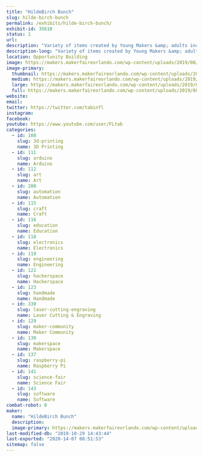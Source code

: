 ```yaml
---
title: "HildeBirch Bunch"
slug: hilde-birch-bunch
permalink: /exhibits/hilde-birch-bunch/
exhibit-id: 35610
status: 1
url: 
description: "Variety of items created by Young Makers &amp; adults including 3d printing, electronics, artwork, coding demos, cardboard construction, and more."
description-long: "Variety of items created by Young Makers &amp; adults including 3d printing, electronics, artwork, coding demos, cardboard construction, and more."
location: Opportunity Building
image: https://makers.makerfaireorlando.com/wp-content/uploads/2019/08/45820084_10156851916164727_6746136480793493504_o-1-1024x768.jpg
image-primary:
  thumbnail: https://makers.makerfaireorlando.com/wp-content/uploads/2019/08/45820084_10156851916164727_6746136480793493504_o-1-150x150.jpg
  medium: https://makers.makerfaireorlando.com/wp-content/uploads/2019/08/45820084_10156851916164727_6746136480793493504_o-1-300x225.jpg
  large: https://makers.makerfaireorlando.com/wp-content/uploads/2019/08/45820084_10156851916164727_6746136480793493504_o-1-1024x768.jpg
  full: https://makers.makerfaireorlando.com/wp-content/uploads/2019/08/45820084_10156851916164727_6746136480793493504_o-1.jpg
website: 
email: 
twitter: https://twitter.com/tabinfl
instagram: 
facebook: 
youtube: https://www.youtube.com/user/FLtab
categories:
  - id: 108
    slug: 3d-printing
    name: 3D Printing
  - id: 111
    slug: arduino
    name: Arduino
  - id: 112
    slug: art
    name: Art
  - id: 200
    slug: automation
    name: Automation
  - id: 115
    slug: craft
    name: Craft
  - id: 116
    slug: education
    name: Education
  - id: 118
    slug: electronics
    name: Electronics
  - id: 119
    slug: engineering
    name: Engineering
  - id: 122
    slug: hackerspace
    name: Hackerspace
  - id: 123
    slug: handmade
    name: Handmade
  - id: 330
    slug: laser-cutting-engraving
    name: Laser Cutting & Engraving
  - id: 129
    slug: maker-community
    name: Maker Community
  - id: 130
    slug: makerspace
    name: Makerspace
  - id: 137
    slug: raspberry-pi
    name: Raspberry Pi
  - id: 141
    slug: science-fair
    name: Science Fair
  - id: 143
    slug: software
    name: Software
combat-robot: 0
maker:
  name: "HildeBirch Bunch"
  description:
  image-primary: https://makers.makerfaireorlando.com/wp-content/uploads/2019/08/57068569_10157222299064727_7706636900714414080_o-1024x641.jpg
last-modified-db: "2019-10-29 14:43:44"
last-exported: "2020-14-07 08:51:53"
sitemap: false
---
```

